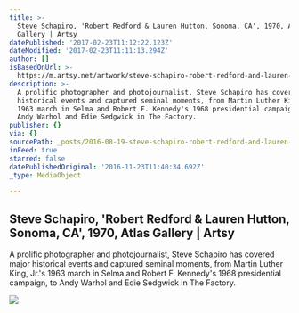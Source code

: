 ```yaml
---
title: >-
  Steve Schapiro, 'Robert Redford & Lauren Hutton, Sonoma, CA', 1970, Atlas
  Gallery | Artsy
datePublished: '2017-02-23T11:12:22.123Z'
dateModified: '2017-02-23T11:11:13.294Z'
author: []
isBasedOnUrl: >-
  https://m.artsy.net/artwork/steve-schapiro-robert-redford-and-lauren-hutton-sonoma-ca
description: >-
  A prolific photographer and photojournalist, Steve Schapiro has covered major
  historical events and captured seminal moments, from Martin Luther King, Jr.'s
  1963 march in Selma and Robert F. Kennedy's 1968 presidential campaign, to
  Andy Warhol and Edie Sedgwick in The Factory.
publisher: {}
via: {}
sourcePath: _posts/2016-08-19-steve-schapiro-robert-redford-and-lauren-hutton-sonoma-ca.md
inFeed: true
starred: false
datePublishedOriginal: '2016-11-23T11:40:34.692Z'
_type: MediaObject

---
```

<article style=""><h1>Steve Schapiro, 'Robert Redford &amp; Lauren Hutton, Sonoma, CA', 1970, Atlas Gallery | Artsy</h1><p>A prolific photographer and photojournalist, Steve Schapiro has covered major historical events and captured seminal moments, from Martin Luther King, Jr.'s 1963 march in Selma and Robert F. Kennedy's 1968 presidential campaign, to Andy Warhol and Edie Sedgwick in The Factory.</p><img src="https://d32dm0rphc51dk.cloudfront.net/s-PwT5q1Tqyr1Zcqo2jw6A/large.jpg" /></article>